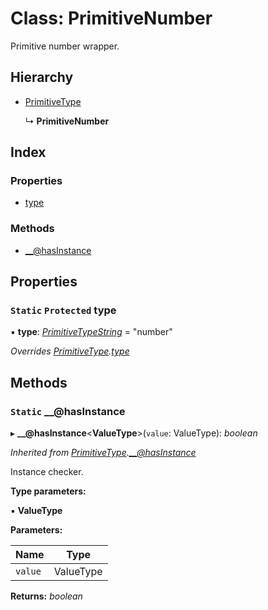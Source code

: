 
# Class: PrimitiveNumber

Primitive number wrapper.

## Hierarchy

* [PrimitiveType](primitivetype.md)

  ↳ **PrimitiveNumber**

## Index

### Properties

* [type](primitivenumber.md#static-protected-type)

### Methods

* [__@hasInstance](primitivenumber.md#static-__@hasinstance)

## Properties

### `Static` `Protected` type

▪ **type**: *[PrimitiveTypeString](../README.md#primitivetypestring)* = "number"

*Overrides [PrimitiveType](primitivetype.md).[type](primitivetype.md#static-protected-type)*

## Methods

### `Static` __@hasInstance

▸ **__@hasInstance**<**ValueType**>(`value`: ValueType): *boolean*

*Inherited from [PrimitiveType](primitivetype.md).[__@hasInstance](primitivetype.md#static-__@hasinstance)*

Instance checker.

**Type parameters:**

▪ **ValueType**

**Parameters:**

Name | Type |
------ | ------ |
`value` | ValueType |

**Returns:** *boolean*
